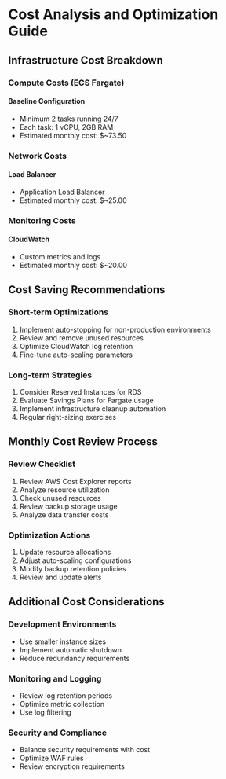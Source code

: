 # Cost Analysis and Optimization Guide

## Infrastructure Cost Breakdown

### Compute Costs (ECS Fargate)

#### Baseline Configuration
- Minimum 2 tasks running 24/7
- Each task: 1 vCPU, 2GB RAM
- Estimated monthly cost: $~73.50


### Network Costs

#### Load Balancer
- Application Load Balancer
- Estimated monthly cost: $~25.00


### Monitoring Costs

#### CloudWatch
- Custom metrics and logs
- Estimated monthly cost: $~20.00


## Cost Saving Recommendations

### Short-term Optimizations
1. Implement auto-stopping for non-production environments
2. Review and remove unused resources
3. Optimize CloudWatch log retention
4. Fine-tune auto-scaling parameters

### Long-term Strategies
1. Consider Reserved Instances for RDS
2. Evaluate Savings Plans for Fargate usage
3. Implement infrastructure cleanup automation
4. Regular right-sizing exercises

## Monthly Cost Review Process

### Review Checklist
1. Review AWS Cost Explorer reports
2. Analyze resource utilization
3. Check unused resources
4. Review backup storage usage
5. Analyze data transfer costs

### Optimization Actions
1. Update resource allocations
2. Adjust auto-scaling configurations
3. Modify backup retention policies
4. Review and update alerts

## Additional Cost Considerations

### Development Environments
- Use smaller instance sizes
- Implement automatic shutdown
- Reduce redundancy requirements

### Monitoring and Logging
- Review log retention periods
- Optimize metric collection
- Use log filtering

### Security and Compliance
- Balance security requirements with cost
- Optimize WAF rules
- Review encryption requirements

